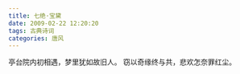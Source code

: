 ```yaml
---
title: 七绝·宝黛
date: 2009-02-22 12:20:20
tags: 古典诗词
categories: 唐风
---
```

亭台院内初相遇，梦里犹如故旧人。
窃以奇缘终与共，悲欢怎奈罪红尘。